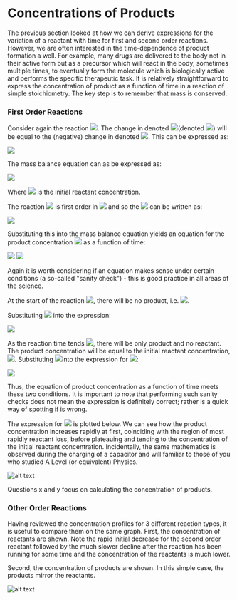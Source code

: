 # Concentrations of Products

The previous section looked at how we can derive expressions for the variation of a reactant with time for first and second order reactions. However, we are often interested in the time-dependence of product formation a well. For example, many drugs are delivered to the body not in their active form but as a precursor which will react in the body, sometimes multiple times, to eventually form the molecule which is biologically active and performs the specific therapeutic task. 
It is relatively straightforward to express the concentration of product as a function of time in a reaction of simple stoichiometry. The key step is to remember that mass is conserved. 
 
### First Order Reactions
Consider again the reaction <img src="https://render.githubusercontent.com/render/math?math=\displaystyle X \rightarrow Y">. The change in denoted  <img src="https://render.githubusercontent.com/render/math?math=[X]">(denoted  <img src="https://render.githubusercontent.com/render/math?math=\Delta [X]">) will be equal to the (negative) change in denoted  <img src="https://render.githubusercontent.com/render/math?math=\displaystyle \Delta [Y]">. This can be expressed as:

<img src="https://render.githubusercontent.com/render/math?math=\displaystyle \Delta [X] = - \Delta [Y]">

The mass balance equation can as be expressed as:

<img src="https://render.githubusercontent.com/render/math?math=\displaystyle [X]_0 = [X] %2B\ [Y]">

Where <img src="https://render.githubusercontent.com/render/math?math=\displaystyle [X]_0"> is the initial reactant concentration. 

The reaction <img src="https://render.githubusercontent.com/render/math?math=\displaystyle X \rightarrow Y"> is first order in <img src="https://render.githubusercontent.com/render/math?math=\displaystyle X"> and so the <img src="https://render.githubusercontent.com/render/math?math=\displaystyle [X]"> can be written as: 

<img src="https://render.githubusercontent.com/render/math?math=\displaystyle [X] = [X]_0e^{-kt}">

Substituting this into the mass balance equation yields an equation for the product concentration <img src="https://render.githubusercontent.com/render/math?math=\displaystyle [Y]"> as a function of time:

<img src="https://render.githubusercontent.com/render/math?math=\displaystyle [X]_0=[X]_0e^{-kt} %2B\ Y ">

<img src="https://render.githubusercontent.com/render/math?math=\displaystyle \Rightarrow Y = [X]_0 \left(1-e^{-kt} \right) ">

Again it is  worth considering if an equation makes sense under certain conditions (a so-called "sanity check") - this is good practice in all areas of the science. 

At the start of the reaction <img src="https://render.githubusercontent.com/render/math?math=\displaystyle t=0">, there will be no product, i.e. <img src="https://render.githubusercontent.com/render/math?math=\displaystyle [Y]=0 ">.

Substituting <img src="https://render.githubusercontent.com/render/math?math=\displaystyle t=0"> into the expression:

<img src="https://render.githubusercontent.com/render/math?math=\displaystyle Y = [X]_0 \left(1-e^{0} \right) = [X]_0(1-1) = 0 ">

As the reaction time tends <img src="https://render.githubusercontent.com/render/math?math=\displaystyle \rightarrow \infinity">, there will be only product and no reactant. The product concentration will be equal to the initial reactant concentration,  <img src="https://render.githubusercontent.com/render/math?math=\displaystyle [X]_0">.
Substituting <img src="https://render.githubusercontent.com/render/math?math=\displaystyle t=\infinity ">into the expression for <img src="https://render.githubusercontent.com/render/math?math=\displaystyle [Y]">:

<img src="https://render.githubusercontent.com/render/math?math=\displaystyle [Y]=[X]_0\left(1-e^{-\infinity}\right) = [X]_0">

Thus, the equation of product concentration as a function of time meets these two conditions. It is important to note that performing such sanity checks does not mean the expression is definitely correct; rather is a quick way of spotting if is wrong.

The expression for <img src="https://render.githubusercontent.com/render/math?math=\displaystyle [Y]"> is plotted below. We can see how the product concentration increases rapidly at first, coinciding with the region of most rapidly reactant loss, before plateauing and tending to the concentration of the initial reactant concentration.
Incidentally, the same mathematics is observed during the charging of a capacitor and will familiar to those of you who studied A Level (or equivalent) Physics. 

![alt text](https://github.com/Oxbridge-Science-Academy/Figures/blob/master/Chemical_Kinetics/Product%201st%20order.png)

Questions x and y focus on calculating the concentration of products. 

### Other Order Reactions

Having reviewed the concentration profiles for 3 different reaction types, it is useful to compare them on the same graph. 
First, the concentration of reactants are shown. Note the rapid initial decrease for the second order reactant followed by the much slower decline after the reaction has been running for some time and the concentration of the reactants is much lower.
 
Second, the concentration of products are shown. In this simple case, the products mirror the reactants. 

![alt text](https://github.com/Oxbridge-Science-Academy/Figures/blob/master/Chemical_Kinetics/Product%20Profiles.png)
